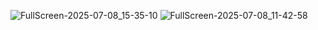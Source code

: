 ![FullScreen-2025-07-08_15-35-10](https://github.com/user-attachments/assets/9cf15087-af01-46a5-8a20-12691f86fa74)
![FullScreen-2025-07-08_11-42-58](https://github.com/user-attachments/assets/a4413fd9-f80a-497b-a452-45aecffd3591)
